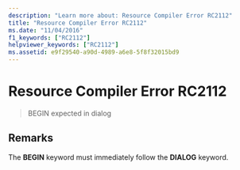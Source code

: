 ```yaml
---
description: "Learn more about: Resource Compiler Error RC2112"
title: "Resource Compiler Error RC2112"
ms.date: "11/04/2016"
f1_keywords: ["RC2112"]
helpviewer_keywords: ["RC2112"]
ms.assetid: e9f29540-a90d-4989-a6e8-5f8f32015bd9
---
```

# Resource Compiler Error RC2112

> BEGIN expected in dialog

## Remarks

The **BEGIN** keyword must immediately follow the **DIALOG** keyword.
